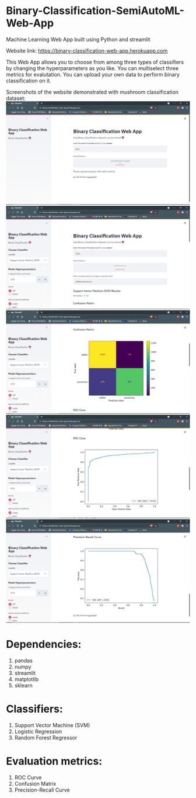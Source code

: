 # Binary-Classification-SemiAutoML-Web-App
Machine Learning Web App built using Python and streamlit

Website link: https://binary-classification-web-app.herokuapp.com


This Web App allows you to choose from among three types of classifiers by changing the hyperparameters as you like. You can multiselect three metrics for evalutation. You can upload your own data to perform binary classification on it.

Screenshots of the website demonstrated with mushroom classification dataset:
![Website Design](https://github.com/RitvikN18/Binary-Classification-Web-App/blob/master/Screenshots/Screenshot%20(155).png)
![Dataset uploaded and fields entered](https://github.com/RitvikN18/Binary-Classification-Web-App/blob/master/Screenshots/Screenshot%20(156).png)
![Confusion Matrix](https://github.com/RitvikN18/Binary-Classification-Web-App/blob/master/Screenshots/Screenshot%20(157).png)
![ROC Curve](https://github.com/RitvikN18/Binary-Classification-Web-App/blob/master/Screenshots/Screenshot%20(158).png)
![Precision-Recall Curve](https://github.com/RitvikN18/Binary-Classification-Web-App/blob/master/Screenshots/Screenshot%20(159).png)

# Dependencies:

1. pandas 
2. numpy
3. streamlit
4. matplotlib
5. sklearn


# Classifiers:

1. Support Vector Machine (SVM)
2. Logistic Regression
3. Random Forest Regressor


# Evaluation metrics:

1. ROC Curve
2. Confusion Matrix
3. Precision-Recall Curve
